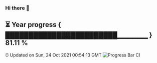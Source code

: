 ### Hi there 👋
⏳ Year progress { ████████████████████████▁▁▁▁▁▁ } 81.11 %
---
⏰ Updated on Sun, 24 Oct 2021 00:54:13 GMT
![Progress Bar CI](https://github.com/liununu/liununu/workflows/Progress%20Bar%20CI/badge.svg)
